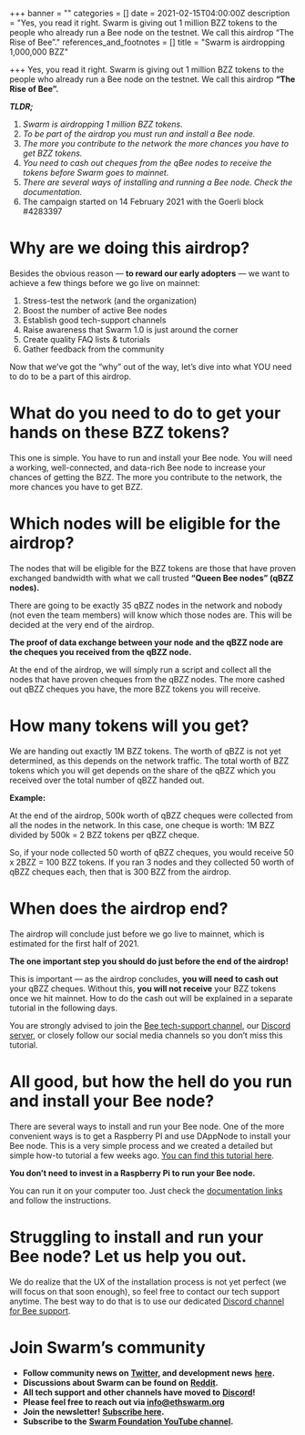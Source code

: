 +++
banner = ""
categories = []
date = 2021-02-15T04:00:00Z
description = "Yes, you read it right. Swarm is giving out 1 million BZZ tokens to the people who already run a Bee node on the testnet. We call this airdrop “The Rise of Bee”."
references_and_footnotes = []
title = "Swarm is airdropping 1,000,000 BZZ"

+++
Yes, you read it right. Swarm is giving out 1 million BZZ tokens to the people who already run a Bee node on the testnet. We call this airdrop **“The Rise of Bee”.**

**_TLDR;_**

1. _Swarm is airdropping 1 million BZZ tokens._
2. _To be part of the airdrop you must run and install a Bee node._
3. _The more you contribute to the network the more chances you have to get BZZ tokens._
4. _You need to cash out cheques from the qBee nodes to receive the tokens before Swarm goes to mainnet._
5. _There are several ways of installing and running a Bee node. Check the documentation._
6. The campaign started on 14 February 2021 with the Goerli block #4283397

# **Why are we doing this airdrop?**

Besides the obvious reason — **to reward our early adopters** — we want to achieve a few things before we go live on mainnet:

1. Stress-test the network (and the organization)
2. Boost the number of active Bee nodes
3. Establish good tech-support channels
4. Raise awareness that Swarm 1.0 is just around the corner
5. Create quality FAQ lists & tutorials
6. Gather feedback from the community

Now that we’ve got the “why” out of the way, let’s dive into what YOU need to do to be a part of this airdrop.

# What do you need to do to get your hands on these BZZ tokens?

This one is simple. You have to run and install your Bee node. You will need a working, well-connected, and data-rich Bee node to increase your chances of getting the BZZ. The more you contribute to the network, the more chances you have to get BZZ.

# Which nodes will be eligible for the airdrop?

The nodes that will be eligible for the BZZ tokens are those that have proven exchanged bandwidth with what we call trusted **“Queen Bee nodes” (qBZZ nodes).**

There are going to be exactly 35 qBZZ nodes in the network and nobody (not even the team members) will know which those nodes are. This will be decided at the very end of the airdrop.

**The proof of data exchange between your node and the qBZZ node are the cheques you received from the qBZZ node.**

At the end of the airdrop, we will simply run a script and collect all the nodes that have proven cheques from the qBZZ nodes. The more cashed out qBZZ cheques you have, the more BZZ tokens you will receive.

# How many tokens will you get?

We are handing out exactly 1M BZZ tokens. The worth of qBZZ is not yet determined, as this depends on the network traffic. The total worth of BZZ tokens which you will get depends on the share of the qBZZ which you received over the total number of qBZZ handed out.

**Example:**

At the end of the airdrop, 500k worth of qBZZ cheques were collected from all the nodes in the network. In this case, one cheque is worth: 1M BZZ divided by 500k = 2 BZZ tokens per qBZZ cheque.

So, if your node collected 50 worth of qBZZ cheques, you would receive 50 x 2BZZ = 100 BZZ tokens. If you ran 3 nodes and they collected 50 worth of qBZZ cheques each, then that is 300 BZZ from the airdrop.

# When does the airdrop end?

The airdrop will conclude just before we go live to mainnet, which is estimated for the first half of 2021.

**The one important step you should do just before the end of the airdrop!**

This is important — as the airdrop concludes, **you will need to cash out** your qBZZ cheques. Without this, **you will not receive** your BZZ tokens once we hit mainnet. How to do the cash out will be explained in a separate tutorial in the following days.

You are strongly advised to join the [Bee tech-support channel](https://discord.gg/GU22h2utj6), our [Discord server](https://discord.gg/GU22h2utj6), or closely follow our social media channels so you don’t miss this tutorial.

# All good, but how the hell do you run and install your Bee node?

There are several ways to install and run your Bee node. One of the more convenient ways is to get a Raspberry PI and use DAppNode to install your Bee node. This is a very simple process and we created a detailed but simple how-to tutorial a few weeks ago. [You can find this tutorial here](https://medium.com/ethereum-swarm/how-to-run-bee-on-a-dappnode-raspberry-pi-7b4993ff7583).

**You don’t need to invest in a Raspberry Pi to run your Bee node.**

You can run it on your computer too. Just check the [documentation links](https://docs.ethswarm.org/docs/) and follow the instructions.

# Struggling to install and run your Bee node? Let us help you out.

We do realize that the UX of the installation process is not yet perfect (we will focus on that soon enough), so feel free to contact our tech support anytime. The best way to do that is to use our dedicated [Discord channel for Bee support](https://discord.gg/GU22h2utj6).

# Join Swarm’s community

* **Follow community news on** [**Twitter**](https://twitter.com/ethswarmhive)**, and development news** [**here**](https://twitter.com/ethswarm)**.**
* **Discussions about Swarm can be found on** [**Reddit**](https://www.reddit.com/r/ethswarm/)**.**
* **All tech support and other channels have moved to** [**Discord**](https://discord.gg/wdghaQsGq5)**!**
* **Please feel free to reach out via info@ethswarm.org**
* **Join the newsletter!** [**Subscribe here**](https://www.ethswarm.org/newsletter.html)**.**
* **Subscribe to the** [**Swarm Foundation YouTube channel**](https://www.youtube.com/channel/UCu6ywn9MTqdREuE6xuRkskA/videos)**.**